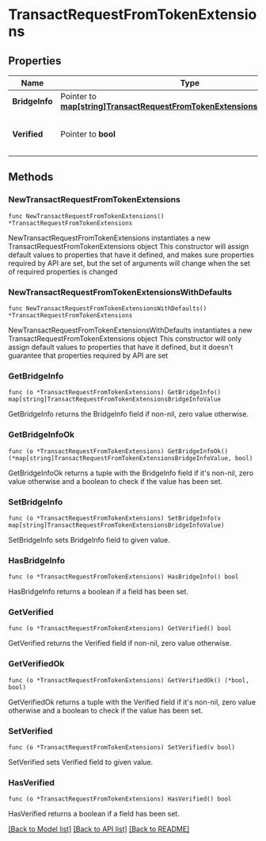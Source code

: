 # TransactRequestFromTokenExtensions

## Properties

Name | Type | Description | Notes
------------ | ------------- | ------------- | -------------
**BridgeInfo** | Pointer to [**map[string]TransactRequestFromTokenExtensionsBridgeInfoValue**](TransactRequestFromTokenExtensionsBridgeInfoValue.md) |  | [optional] 
**Verified** | Pointer to **bool** | Indicates whether the token is verified. | [optional] 

## Methods

### NewTransactRequestFromTokenExtensions

`func NewTransactRequestFromTokenExtensions() *TransactRequestFromTokenExtensions`

NewTransactRequestFromTokenExtensions instantiates a new TransactRequestFromTokenExtensions object
This constructor will assign default values to properties that have it defined,
and makes sure properties required by API are set, but the set of arguments
will change when the set of required properties is changed

### NewTransactRequestFromTokenExtensionsWithDefaults

`func NewTransactRequestFromTokenExtensionsWithDefaults() *TransactRequestFromTokenExtensions`

NewTransactRequestFromTokenExtensionsWithDefaults instantiates a new TransactRequestFromTokenExtensions object
This constructor will only assign default values to properties that have it defined,
but it doesn't guarantee that properties required by API are set

### GetBridgeInfo

`func (o *TransactRequestFromTokenExtensions) GetBridgeInfo() map[string]TransactRequestFromTokenExtensionsBridgeInfoValue`

GetBridgeInfo returns the BridgeInfo field if non-nil, zero value otherwise.

### GetBridgeInfoOk

`func (o *TransactRequestFromTokenExtensions) GetBridgeInfoOk() (*map[string]TransactRequestFromTokenExtensionsBridgeInfoValue, bool)`

GetBridgeInfoOk returns a tuple with the BridgeInfo field if it's non-nil, zero value otherwise
and a boolean to check if the value has been set.

### SetBridgeInfo

`func (o *TransactRequestFromTokenExtensions) SetBridgeInfo(v map[string]TransactRequestFromTokenExtensionsBridgeInfoValue)`

SetBridgeInfo sets BridgeInfo field to given value.

### HasBridgeInfo

`func (o *TransactRequestFromTokenExtensions) HasBridgeInfo() bool`

HasBridgeInfo returns a boolean if a field has been set.

### GetVerified

`func (o *TransactRequestFromTokenExtensions) GetVerified() bool`

GetVerified returns the Verified field if non-nil, zero value otherwise.

### GetVerifiedOk

`func (o *TransactRequestFromTokenExtensions) GetVerifiedOk() (*bool, bool)`

GetVerifiedOk returns a tuple with the Verified field if it's non-nil, zero value otherwise
and a boolean to check if the value has been set.

### SetVerified

`func (o *TransactRequestFromTokenExtensions) SetVerified(v bool)`

SetVerified sets Verified field to given value.

### HasVerified

`func (o *TransactRequestFromTokenExtensions) HasVerified() bool`

HasVerified returns a boolean if a field has been set.


[[Back to Model list]](../README.md#documentation-for-models) [[Back to API list]](../README.md#documentation-for-api-endpoints) [[Back to README]](../README.md)


